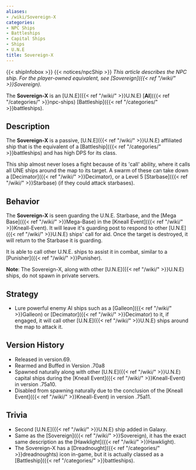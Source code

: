 ```yaml
---
aliases:
- /wiki/Sovereign-X
categories:
- NPC Ships
- Battleships
- Capital Ships
- Ships
- U.N.E
title: Sovereign-X
---
```


{{< shipInfobox >}} {{< notices/npcShip >}} _This article describes the NPC ship. For the player-owned equivalent, see [Sovereign]({{< ref "/wiki/" >}}Sovereign)._

The **Sovereign-X** is an [U.N.E]({{< ref "/wiki/" >}}U.N.E) [**AI**]({{< ref "/categories/" >}}npc-ships) [Battleship]({{< ref "/categories/" >}}battleships).

## Description

The **Sovereign-X** is a passive, [U.N.E]({{< ref "/wiki/" >}}U.N.E) affiliated ship that is the equivalent of a [Battleship]({{< ref "/categories/" >}}battleships) and has high DPS for its class.

This ship almost never loses a fight because of its 'call' ability, where it calls all UNE ships around the map to its target. A swarm of these can take down a [Decimator]({{< ref "/wiki/" >}}Decimator), or a Level 5 [Starbase]({{< ref "/wiki/" >}}Starbase) (if they could attack starbases).

## Behavior

The **Sovereign-X** is seen guarding the U.N.E. Starbase, and the [Mega Base]({{< ref "/wiki/" >}}Mega-Base) in the [Kneall Event]({{< ref "/wiki/" >}}Kneall-Event). It will leave it's guarding post to respond to other [U.N.E]({{< ref "/wiki/" >}}U.N.E) ships' call for aid. Once the target is destroyed, it will return to the Starbase it is guarding.

It is able to call other U.N.E. ships to assist it in combat, similar to a [Punisher]({{< ref "/wiki/" >}}Punisher).

**Note**: The Sovereign-X, along with other [U.N.E]({{< ref "/wiki/" >}}U.N.E) ships, do not spawn in private servers.

## Strategy

- Lure powerful enemy AI ships such as a [Galleon]({{< ref "/wiki/" >}}Galleon) or [Decimator]({{< ref "/wiki/" >}}Decimator) to it, if engaged, it will call other [U.N.E]({{< ref "/wiki/" >}}U.N.E) ships around the map to attack it.

## Version History 

- Released in version.69.
- Rearmed and Buffed in Version .70a8
- Spawned naturally along with other [U.N.E]({{< ref "/wiki/" >}}U.N.E) capital ships during the [Kneall Event]({{< ref "/wiki/" >}}Kneall-Event) in version .75a10.
- Disabled from spawning naturally due to the conclusion of the [Kneall Event]({{< ref "/wiki/" >}}Kneall-Event) in version .75a11.

## Trivia

- Second [U.N.E]({{< ref "/wiki/" >}}U.N.E) ship added in Galaxy.
- Same as the [Sovereign]({{< ref "/wiki/" >}}Sovereign), it has the exact same description as the [Hawklight]({{< ref "/wiki/" >}}Hawklight).
- The Sovereign-X has a [Dreadnought]({{< ref "/categories/" >}}dreadnoughts) icon in-game, but it is actually classed as a [Battleship]({{< ref "/categories/" >}}battleships).